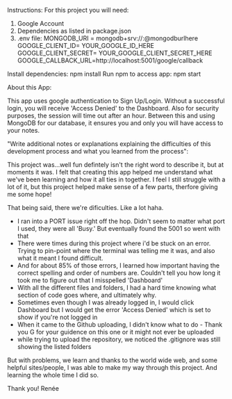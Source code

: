 Instructions:
For this project you will need:

1. Google Account
2. Dependencies as listed in package.json
3. .env file:
MONGODB_URI = mongodb+srv://<username>:<password>@mongodburlhere
GOOGLE_CLIENT_ID= YOUR_GOOGLE_ID_HERE
GOOGLE_CLIENT_SECRET= YOUR_GOOGLE_CLIENT_SECRET_HERE
GOOGLE_CALLBACK_URL=http://localhost:5001/google/callback

Install dependencies: npm install
Run npm to access app: npm start



About this App:

This app uses google authentication to Sign Up/Login. Without a successful login, you will receive 'Access Denied' to the Dashboard. Also for security purposes, the session will time out after an hour. Between this and using MongoDB for our database, it ensures you and only you will have access to your notes.







"Write additional notes or explanations explaining the difficulties of this development process and what you learned from the process":

This project was...well fun defintely isn't the right word to describe it, but at moments it was. I felt that creating this app helped me understand what we've been learning and how it all ties in together. I feel I still struggle with a lot of it, but this project helped make sense of a few parts, therfore giving me some hope! 

That being said, there we're dificulties. Like a lot haha.
- I ran into a PORT issue right off the hop. Didn't seem to matter what port I used, they were all 'Busy.' But eventually found the 5001 so went with that 
- There were times during this project where i'd be stuck on an error. Trying to pin-point where the terminal was telling me it was, and also what it meant I found difficult.
- And for about 85% of those errors, I learned how important having the correct spelling and order of numbers are. Couldn't tell you how long it took me to figure out that I misspelled 'Dashboard'
- With all the different files and folders, I had a hard time knowing what section of code goes where, and ultimately why.
- Sometimes even though I was already logged in, I would click Dashboard but I would get the error 'Access Denied' which is set to show if you're not logged in
- When it came to the Github uploading, I didn't know what to do - Thank you G for your guidence on this one or it might not ever be uploaded
- while trying to upload the repository, we noticed the .gitignore was still showing the listed folders

But with problems, we learn and thanks to the world wide web, and some helpful sites/people, I was able to make my way through this project. And learning the whole time I did so.

Thank you!
Renée 
